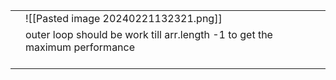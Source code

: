 |     |                                                                                     |
| --- | ----------------------------------------------------------------------------------- |
|     | ![[Pasted image 20240221132321.png]]                                                |
|     | outer loop should be work till arr.length -1 to get the maximum performance<br><br> |